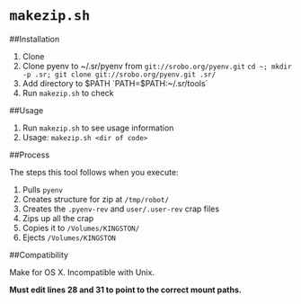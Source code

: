 `makezip.sh`
===========

##Installation

1. Clone
1. Clone pyenv to ~/.sr/pyenv from `git://srobo.org/pyenv.git`
	`cd ~; mkdir -p .sr; git clone git://srobo.org/pyenv.git .sr/`
1. Add directory to $PATH `PATH=$PATH:~/.sr/tools`
1. Run `makezip.sh` to check

##Usage

1. Run `makezip.sh` to see usage information
1. Usage: `makezip.sh <dir of code>`

##Process

The steps this tool follows when you execute:

1. Pulls `pyenv`
1. Creates structure for zip at `/tmp/robot/`
1. Creates the `.pyenv-rev` and `user/.user-rev` crap files
1. Zips up all the crap
1. Copies it to `/Volumes/KINGSTON/`
1. Ejects `/Volumes/KINGSTON`

##Compatibility

Make for OS X.  Incompatible with Unix.

**Must edit lines 28 and 31 to point to the correct mount paths.**
